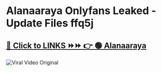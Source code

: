 
 # Alanaaraya Onlyfans Leaked - Update Files ffq5j

## <h2><a href="https://clipsfans.com/Alanaaraya&ref=git">🔗 Click to LINKS ⏩⏩ 👉 🟢 Alanaaraya </a></h2>

<a href="https://clipsfans.com/Alanaaraya&ref=git" rel="nofollow" data-target="animated-image.originalLink"><img src="https://i.ibb.co.com/xMMVF88/686577567.gif" alt="Viral Video Original" style="max-width: 100%; display: inline-block;" data-target="animated-image.originalImage"></a>

